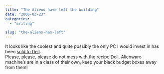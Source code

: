 ```yaml
---
title: "The Aliens have left the building"
date: "2006-03-23"
categories: 
  - "writing"

slug: "the-aliens-has-left"
---
```


It looks like the coolest and quite possibly the only PC I would invest in has been [sold to Dell](https://gizmodo.com/gadgets/pcs/dell-buys-alienware-162317.php).  
Please, please, please do not mess with the recipe Dell, Alienware machine’s are in a class of their own, keep your black budget boxes away from them!
